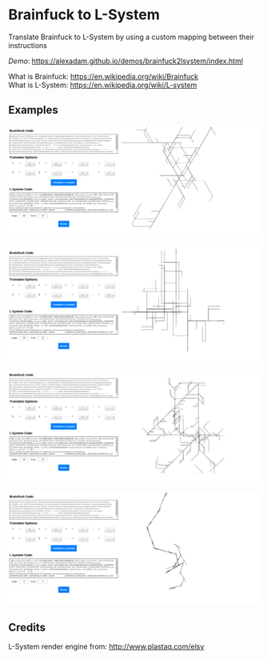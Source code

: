 # Brainfuck to L-System

Translate Brainfuck to L-System by using a custom mapping between their instructions

*Demo*: https://alexadam.github.io/demos/brainfuck2lsystem/index.html

What is Brainfuck: https://en.wikipedia.org/wiki/Brainfuck  
What is L-System: https://en.wikipedia.org/wiki/L-system

## Examples

![alt p1.png](https://github.com/alexadam/brainfuck2lsystem/blob/master/p1.png?raw=true)

![alt p2.png](https://github.com/alexadam/brainfuck2lsystem/blob/master/p2.png?raw=true)

![alt p3.png](https://github.com/alexadam/brainfuck2lsystem/blob/master/p3.png?raw=true)

![alt p4.png](https://github.com/alexadam/brainfuck2lsystem/blob/master/p4.png?raw=true)

## Credits

L-System render engine from: http://www.plastaq.com/elsy
